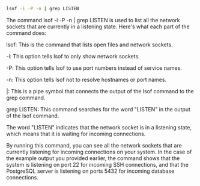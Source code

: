 ```cmd
lsof -i -P -n | grep LISTEN
```
The command lsof -i -P -n | grep LISTEN is used to list all the network sockets that are currently in a listening state. Here's what each part of the command does:

lsof: This is the command that lists open files and network sockets.

-i: This option tells lsof to only show network sockets.

-P: This option tells lsof to use port numbers instead of service names.

-n: This option tells lsof not to resolve hostnames or port names.

|: This is a pipe symbol that connects the output of the lsof command to the grep command.

grep LISTEN: This command searches for the word "LISTEN" in the output of the lsof command. 

The word "LISTEN" indicates that the network socket is in a listening state, which means 
that it is waiting for incoming connections.

By running this command, you can see all the network sockets that are currently listening for incoming connections on your system. In the case of the example output you provided earlier, the command shows that the system is listening on port 22 for incoming SSH connections, and that the PostgreSQL server is listening on ports 5432 for incoming database connections.

